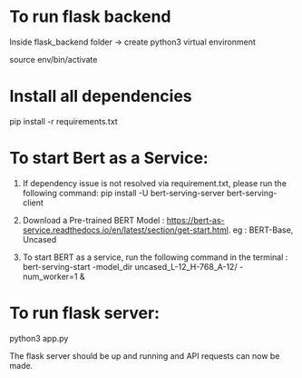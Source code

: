 # To run flask backend


Inside flask_backend folder -> create python3 virtual environment

source env/bin/activate

# Install all dependencies

pip install -r requirements.txt


# To start Bert as a Service:
  1. If dependency issue is not resolved via requirement.txt, please run the following command:
     pip install -U bert-serving-server bert-serving-client
  
  2. Download a Pre-trained BERT Model : https://bert-as-service.readthedocs.io/en/latest/section/get-start.html. eg : BERT-Base, Uncased
  3. To start BERT as a service, run the following command in the terminal :
     bert-serving-start -model_dir uncased_L-12_H-768_A-12/ -num_worker=1 &
  
 # To run flask server:

python3 app.py

The flask server should be up and running and API requests can now be made.


